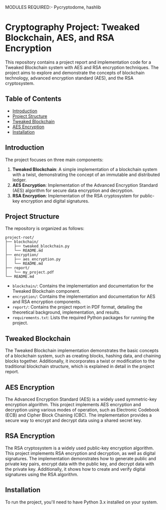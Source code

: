 MODULES REQUIRED:- Pycryptodome, hashlib
# Cryptography Project: Tweaked Blockchain, AES, and RSA Encryption

This repository contains a project report and implementation code for a Tweaked Blockchain system with AES and RSA encryption techniques. The project aims to explore and demonstrate the concepts of blockchain technology, advanced encryption standard (AES), and the RSA cryptosystem.

## Table of Contents

- [Introduction](#introduction)
- [Project Structure](#project-structure)
- [Tweaked Blockchain](#tweaked-blockchain)
- [AES Encryption](#aes-encryption)
- [Installation](#installation)



## Introduction

The project focuses on three main components:

1. **Tweaked Blockchain**: A simple implementation of a blockchain system with a twist, demonstrating the concept of an immutable and distributed ledger.
2. **AES Encryption**: Implementation of the Advanced Encryption Standard (AES) algorithm for secure data encryption and decryption.
3. **RSA Encryption**: Implementation of the RSA cryptosystem for public-key encryption and digital signatures.

## Project Structure

The repository is organized as follows:

```
project-root/
├── blockchain/
│   ├── tweaked_blockchain.py
│   └── README.md
├── encryption/
│   ├── aes_encryption.py
│   └── README.md
├── report/
│   └── my_project.pdf
└── README.md
```

- `blockchain/`: Contains the implementation and documentation for the Tweaked Blockchain component.
- `encryption/`: Contains the implementation and documentation for AES and RSA encryption components.
- `report/`: Contains the project report in PDF format, detailing the theoretical background, implementation, and results.
- `requirements.txt`: Lists the required Python packages for running the project.

## Tweaked Blockchain

The Tweaked Blockchain implementation demonstrates the basic concepts of a blockchain system, such as creating blocks, hashing data, and chaining blocks together. Additionally, it incorporates a twist or modification to the traditional blockchain structure, which is explained in detail in the project report.

## AES Encryption

The Advanced Encryption Standard (AES) is a widely used symmetric-key encryption algorithm. This project implements AES encryption and decryption using various modes of operation, such as Electronic Codebook (ECB) and Cipher Block Chaining (CBC). The implementation provides a secure way to encrypt and decrypt data using a shared secret key.

## RSA Encryption

The RSA cryptosystem is a widely used public-key encryption algorithm. This project implements RSA encryption and decryption, as well as digital signatures. The implementation demonstrates how to generate public and private key pairs, encrypt data with the public key, and decrypt data with the private key. Additionally, it shows how to create and verify digital signatures using the RSA algorithm.

## Installation

To run the project, you'll need to have Python 3.x installed on your system. 


